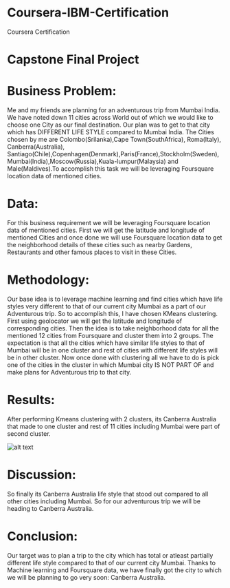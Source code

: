 # Coursera-IBM-Certification
Coursera Certification

# Capstone Final Project

# Business Problem:
Me and my friends are planning for an adventurous trip from Mumbai India. We have noted down 11 cities across World out of which we would like to choose one City as our final destination. Our plan was to get to that city which has DIFFERENT LIFE STYLE compared to Mumbai India. The Cities chosen by me are Colombo(Srilanka),Cape Town(SouthAfrica), Roma(Italy), Canberra(Australia), Santiago(Chile),Copenhagen(Denmark),Paris(France),Stockholm(Sweden),Mumbai(India),Moscow(Russia),Kuala-lumpur(Malaysia) and Male(Maldives).To accomplish this task we will be leveraging Foursquare location data of mentioned cities.


# Data: 
For this business requirement we will be leveraging Foursquare location data of mentioned cities. First we will get the latitude and longitude of mentioned Cities and once done we will use Foursquare location data to get the neighborhood details of these cities such as nearby Gardens, Restaurants and other famous places to visit in these Cities.

# Methodology:
Our base idea is to leverage machine learning and find cities which have life styles very different to that of our current city Mumbai as a part of our Adventurous trip. So to accomplish this, I have chosen KMeans clustering. First using geolocator we will get the latitude and longitude of corresponding cities. Then the idea is to take neighborhood data for all the mentioned 12 cities from Foursquare and cluster them into 2 groups. The expectation is that all the cities which have similar life styles to that of Mumbai will be in one cluster and rest of cities with different life styles will be in other cluster. Now once done with clustering all we have to do is pick one of the cities in the cluster in which Mumbai city IS NOT PART OF and make plans for Adventurous trip to that city.

# Results:
After performing Kmeans clustering with 2 clusters, its Canberra Australia that made to one cluster and rest of 11 cities including Mumbai were part of second cluster. 

![alt text](https://user-images.githubusercontent.com/35429225/47772970-765eb900-dd0e-11e8-9a39-13d058f58f6d.PNG)
# Discussion:
So finally its Canberra Australia life style that stood out compared to all other cities including Mumbai. So for our adventurous trip we will be heading to Canberra Australia.

# Conclusion:
Our target was to plan a trip to the city which has total or atleast partially different life style compared to that of our current city Mumbai. Thanks to Machine learning and Foursquare data, we have finally got the city to which we will be planning to go very soon: Canberra Australia.
